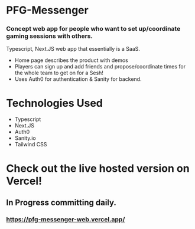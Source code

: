 # PFG-Messenger
### Concept web app for people who want to set up/coordinate gaming sessions with others.

Typescript, Next.JS web app that essentially is a SaaS.
* Home page describes the product with demos
* Players can sign up and add friends and propose/coordinate times for the whole team to get on for a Sesh!
* Uses Auth0 for authentication & Sanity for backend.

# Technologies Used
* Typescript
* Next.JS
* Auth0
* Sanity.io
* Tailwind CSS

# Check out the live hosted version on Vercel!
## In Progress committing daily.
### https://pfg-messenger-web.vercel.app/
